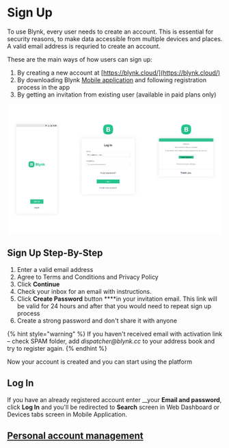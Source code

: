 # Sign Up

To use Blynk, every user needs to create an account. This is essential for security reasons, to make data accessible from multiple devices and places. A valid email address is requried to create an account.

These are the main ways of how users can sign up:

1. By creating a new account at [https://blynk.cloud/](https://blynk.cloud/)
2. By downloading Blynk [Mobile application](../getting-started/signup.md) and following registration process in the app
3. By getting an invitation from existing user \(available in paid plans only\)

![Blynk.Apps and Blynk.Console Sign Up screens + Invitation Email](../.gitbook/assets/log-in-screens.png)

## Sign Up Step-By-Step

1. Enter a valid email address  
2. Agree to Terms and Conditions and Privacy Policy 
3. Click **Continue** 
4. Check your inbox for an email with instructions.
5. Click **Create Password** button ****in your invitation email. This link will be valid for 24 hours and after that you would need to repeat sign up process
6. Create a strong password and don't share it with anyone

{% hint style="warning" %}
If you haven't received email with activation link – check SPAM folder, add _dispatcher@blynk.cc_ to your address book and try to register again.
{% endhint %}

Now your account is created and you can start using the platform

## Log In

If you have an already registered account enter __your **Email and password**, click **Log In** and you'll be redirected to **Search** screen in Web Dashboard or Devices tabs screen in Mobile Application.

## [Personal account management ](../blynk.console/user-profile.md)

## 

